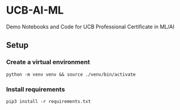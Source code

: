 # UCB-AI-ML
Demo Notebooks and Code for UCB Professional Certificate in ML/AI

## Setup
### Create a virtual environment  
```console
python -m venv venv && source ./venv/bin/activate
```

### Install requirements  
```console
pip3 install -r requirements.txt
```
